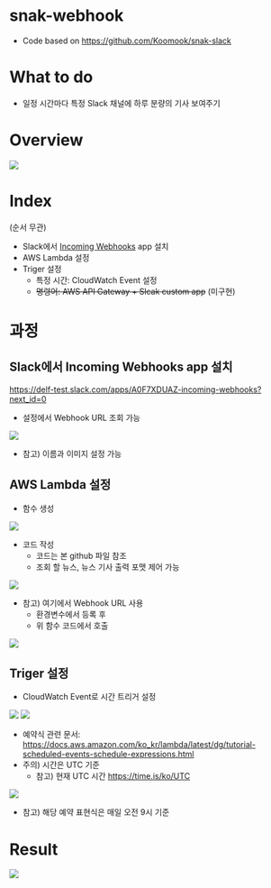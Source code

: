 # snak-webhook
- Code based on https://github.com/Koomook/snak-slack

# What to do
- 일정 시간마다 특정 Slack 채널에 하루 분량의 기사 보여주기

# Overview
![](/resource/overview.png)

# Index
(순서 무관)
- Slack에서 [Incoming Webhooks](https://delf-test.slack.com/apps/A0F7XDUAZ-incoming-webhooks?next_id=0) app 설치
- AWS Lambda 설정
- Triger 설정
  - 특정 시간: CloudWatch Event 설정
  - ~~명령어: AWS API Gateway + Slcak custom app~~ (미구현)

# 과정
## Slack에서 Incoming Webhooks app 설치
https://delf-test.slack.com/apps/A0F7XDUAZ-incoming-webhooks?next_id=0

- 설정에서 Webhook URL 조회 가능

![](./resource/webhookurl.png)

 - 참고) 이름과 이미지 설정 가능

## AWS Lambda 설정
- 함수 생성

![](./resource/1_createfun.PNG)

- 코드 작성
  - 코드는 본 github 파일 참조
  - 조회 할 뉴스, 뉴스 기사 출력 포맷 제어 가능

![](./resource/2_writecode.PNG)
  
- 참고) 여기에서 Webhook URL 사용
  - 환경변수에서 등록 후
  - 위 함수 코드에서 호출

![](resource/env.png)


## Triger 설정
- CloudWatch Event로 시간 트리거 설정

![](./resource/3_addtrigger.png)
![](./resource/4_cloudwatch.png)

- 예약식 관련 문서: https://docs.aws.amazon.com/ko_kr/lambda/latest/dg/tutorial-scheduled-events-schedule-expressions.html
- 주의) 시간은 UTC 기준
  - 참고) 현재 UTC 시간 https://time.is/ko/UTC

![](./resource/rule.png)
- 참고) 해당 예약 표현식은 매일 오전 9시 기준

# Result
![](resource/result.png)
